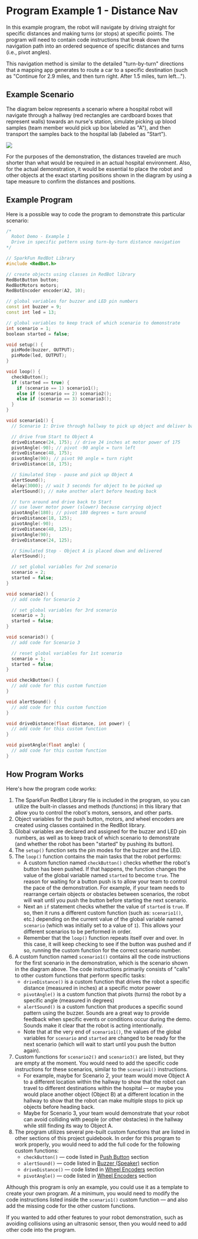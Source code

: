 # Program Example 1 - Distance Nav

In this example program, the robot will navigate by driving straight for specific distances and making turns \(or stops\) at specific points. The program will need to contain code instructions that break down the navigation path into an ordered sequence of specific distances and turns \(i.e., pivot angles\).

This navigation method is similar to the detailed "turn-by-turn" directions that a mapping app generates to route a car to a specific destination \(such as "Continue for 2.9 miles, and then turn right. After 1.5 miles, turn left..."\).

## Example Scenario

The diagram below represents a scenario where a hospital robot will navigate through a hallway \(red rectangles are cardboard boxes that represent walls\) towards an nurse's station, simulate picking up blood samples \(team member would pick up box labeled as "A"\), and then transport the samples back to the hospital lab \(labeled as "Start"\).

![](../.gitbook/assets/robot-demo1.jpg)

For the purposes of the demonstration, the distances traveled are much shorter than what would be required in an actual hospital environment. Also, for the actual demonstration, it would be essential to place the robot and other objects at the exact starting positions shown in the diagram by using a tape measure to confirm the distances and positions.

## Example Program

Here is a possible way to code the program to demonstrate this particular scenario:

```cpp
/*
  Robot Demo - Example 1
  Drive in specific pattern using turn-by-turn distance navigation
*/

// SparkFun RedBot Library
#include <RedBot.h>

// create objects using classes in RedBot library
RedBotButton button;
RedBotMotors motors;
RedBotEncoder encoder(A2, 10);

// global variables for buzzer and LED pin numbers
const int buzzer = 9;
const int led = 13;

// global variables to keep track of which scenario to demonstrate
int scenario = 1;
boolean started = false;

void setup() {
  pinMode(buzzer, OUTPUT);
  pinMode(led, OUTPUT);
}

void loop() {
  checkButton();
  if (started == true) {
    if (scenario == 1) scenario1();
    else if (scenario == 2) scenario2();
    else if (scenario == 3) scenario3();
  }
}

void scenario1() {
  // Scenario 1: Drive through hallway to pick up object and deliver back to start

  // drive from Start to Object A
  driveDistance(24, 175); // drive 24 inches at motor power of 175
  pivotAngle(-90); // pivot -90 angle = turn left
  driveDistance(48, 175);
  pivotAngle(90); // pivot 90 angle = turn right
  driveDistance(18, 175);

  // Simulated Step - pause and pick up Object A
  alertSound();
  delay(3000); // wait 3 seconds for object to be picked up
  alertSound(); // make another alert before heading back

  // turn around and drive back to Start
  // use lower motor power (slower) because carrying object
  pivotAngle(180); // pivot 180 degrees = turn around
  driveDistance(18, 125);
  pivotAngle(-90);
  driveDistance(48, 125);
  pivotAngle(90);
  driveDistance(24, 125);

  // Simulated Step - Object A is placed down and delivered
  alertSound();

  // set global variables for 2nd scenario
  scenario = 2;
  started = false;
}

void scenario2() {
  // add code for Scenario 2

  // set global variables for 3rd scenario
  scenario = 3;
  started = false;
}

void scenario3() {
  // add code for Scenario 3

  // reset global variables for 1st scenario
  scenario = 1;
  started = false;
}

void checkButton() {
  // add code for this custom function
}

void alertSound() {
  // add code for this custom function
}

void driveDistance(float distance, int power) {
  // add code for this custom function
}

void pivotAngle(float angle) {
  // add code for this custom function
}
```

## How Program Works

Here's how the program code works:

1. The SparkFun RedBot Library file is included in the program, so you can utilize the built-in classes and methods \(functions\) in this library that allow you to control the robot's motors, sensors, and other parts.
2. Object variables for the push button, motors, and wheel encoders are created using classes contained in the RedBot library.
3. Global variables are declared and assigned for the buzzer and LED pin numbers, as well as to keep track of which scenario to demonstrate \(and whether the robot has been "started" by pushing its button\).
4. The `setup()` function sets the pin modes for the buzzer and the LED.
5. The `loop()` function contains the main tasks that the robot performs:
   * A custom function named `checkButton()` checks whether the robot's button has been pushed. If that happens, the function changes the value of the global variable named `started` to become `true`. The reason for waiting for a button push is to allow your team to control the pace of the demonstration. For example, if your team needs to rearrange certain objects or obstacles between scenarios, the robot will wait until you push the button before starting the next scenario.
   * Next an `if` statement checks whether the value of `started` is `true`. If so, then it runs a different custom function \(such as: `scenario1()`, etc.\) depending on the current value of the global variable named `scenario` \(which was initially set to a value of `1`\). This allows your different scenarios to be performed in order.
   * Remember that the `loop()` function repeats itself over and over. In this case, it will keep checking to see if the button was pushed and if so, running the custom function for the correct scenario number.
6. A custom function named `scenario1()` contains all the code instructions for the first scenario in the demonstration, which is the scenario shown in the diagram above. The code instructions primarily consists of "calls" to other custom functions that perform specific tasks:
   * `driveDistance()` is a custom function that drives the robot a specific distance \(measured in inches\) at a specific motor power
   * `pivotAngle()` is a custom function that pivots \(turns\) the robot by a specific angle \(measured in degrees\)
   * `alertSound()` is a custom function that produces a specific sound pattern using the buzzer. Sounds are a great way to provide feedback when specific events or conditions occur during the demo. Sounds make it clear that the robot is acting intentionally.
   * Note that at the very end of `scenario1()`, the values of the global variables for `scenario` and `started` are changed to be ready for the next scenario \(which will wait to start until you push the button again\).
7. Custom functions for `scenario2()` and `scenario3()` are listed, but they are empty at the moment. You would need to add the specific code instructions for these scenarios, similar to the `scenario1()` instructions.
   * For example, maybe for Scenario 2, your team would move Object A to a different location within the hallway to show that the robot can travel to different destinations within the hospital — or maybe you would place another object \(Object B\) at a different location in the hallway to show that the robot can make multiple stops to pick up objects before heading back.
   * Maybe for Scenario 3, your team would demonstrate that your robot can avoid colliding with people \(or other obstacles\) in the hallway while still finding its way to Object A.
8. The program utilizes several pre-built custom functions that are listed in other sections of this project guidebook. In order for this program to work properly, you would need to add the full code for the following custom functions:
   * `checkButton()` — code listed in [Push Button](push-button.md#checkbutton-function) section
   * `alertSound()` — code listed in [Buzzer \(Speaker\)](buzzer-speaker.md#alertsound-function) section
   * `driveDistance()` — code listed in [Wheel Encoders](wheel-encoders.md#drivedistance-function) section 
   * `pivotAngle()` — code listed in [Wheel Encoders](wheel-encoders.md#pivotangle-function) section

Although this program is only an example, you could use it as a template to create your own program. At a minimum, you would need to modify the code instructions listed inside the `scenario1()` custom function — and also add the missing code for the other custom functions.

If you wanted to add other features to your robot demonstration, such as avoiding collisions using an ultrasonic sensor, then you would need to add other code into the program.

